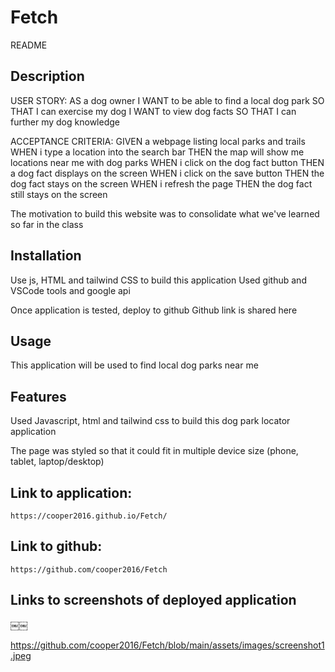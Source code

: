 # Fetch
README 


## Description

USER STORY:
AS a dog owner
I WANT to be able to find a local dog park
SO THAT I can exercise my dog
I WANT to view dog facts 
SO THAT I can further my dog knowledge


ACCEPTANCE CRITERIA:
GIVEN a webpage listing local parks and trails
WHEN i type a location into the search bar
THEN the map will show me locations near me with dog parks
WHEN i click on the dog fact button
THEN a dog fact displays on the screen
WHEN i click on the save button
THEN the dog fact stays on the screen
WHEN i refresh the page
THEN the dog fact still stays on the screen

The motivation to build this website was to consolidate what we've learned so far in the class


## Installation

Use js, HTML and tailwind CSS to build this application
Used github and VSCode tools
and google api

Once application is tested, deploy to github
Github link is shared here 


## Usage

This application will be used to find local dog parks near me


## Features

Used Javascript, html and tailwind css to build this dog park locator application 

The page was styled so that it could fit in multiple device size (phone, tablet, laptop/desktop) 


## Link to application: 
    https://cooper2016.github.io/Fetch/ 
   
## Link to github: 
    https://github.com/cooper2016/Fetch 

## Links to screenshots of deployed application
￼￼
  
https://github.com/cooper2016/Fetch/blob/main/assets/images/screenshot1.jpeg
